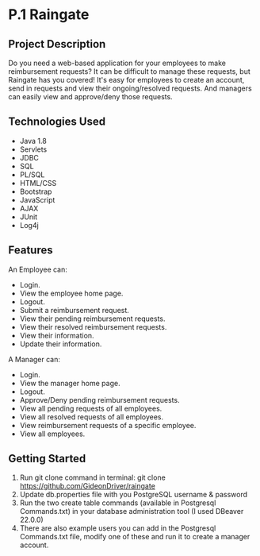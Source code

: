 # P.1 Raingate

## Project Description

Do you need a web-based application for your employees to make reimbursement requests? It can be difficult to manage these requests, but Raingate has you covered! It's easy for employees to create an account, send in requests and view their ongoing/resolved requests. And managers can easily view and approve/deny those requests.

## Technologies Used

* Java 1.8
* Servlets
* JDBC
* SQL
* PL/SQL
* HTML/CSS
* Bootstrap
* JavaScript
* AJAX
* JUnit
* Log4j

## Features

An Employee can: 
* Login. 
* View the employee home page. 
* Logout. 
* Submit a reimbursement request. 
* View their pending reimbursement requests. 
* View their resolved reimbursement requests. 
* View their information. 
* Update their information. 

A Manager can: 
* Login. 
* View the manager home page. 
* Logout. 
* Approve/Deny pending reimbursement requests. 
* View all pending requests of all employees. 
* View all resolved requests of all employees. 
* View reimbursement requests of a specific employee. 
* View all employees.

## Getting Started
   
1. Run git clone command in terminal: git clone https://github.com/GideonDriver/raingate
2. Update db.properties file with you PostgreSQL username & password
3. Run the two create table commands (available in Postgresql Commands.txt) in your database administration tool (I used DBeaver 22.0.0)
4. There are also example users you can add in the Postgresql Commands.txt file, modify one of these and run it to create a manager account.
